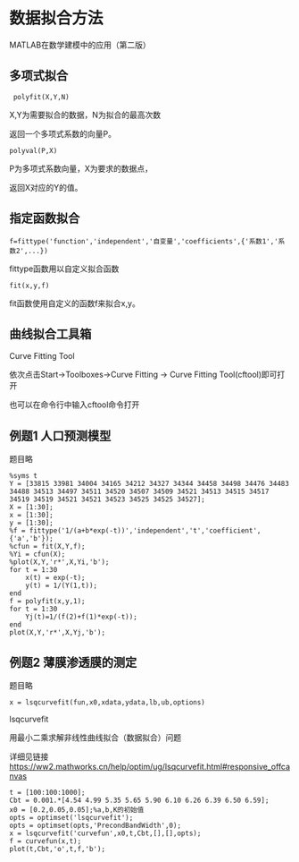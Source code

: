 # 数据拟合方法
MATLAB在数学建模中的应用（第二版）
## 多项式拟合
```
 polyfit(X,Y,N)
 ```
 X,Y为需要拟合的数据，N为拟合的最高次数

 返回一个多项式系数的向量P。
 ```
 polyval(P,X)
 ```
 P为多项式系数向量，X为要求的数据点，

 返回X对应的Y的值。

## 指定函数拟合
```
f=fittype('function','independent','自变量','coefficients',{'系数1','系数2',...})
```
fittype函数用以自定义拟合函数
```
fit(x,y,f)
```
fit函数使用自定义的函数f来拟合x,y。
## 曲线拟合工具箱
Curve Fitting Tool

依次点击Start->Toolboxes->Curve Fitting -> Curve Fitting Tool(cftool)即可打开

也可以在命令行中输入cftool命令打开

## 例题1 人口预测模型
题目略
```
%syms t
Y = [33815 33981 34004 34165 34212 34327 34344 34458 34498 34476 34483 34488 34513 34497 34511 34520 34507 34509 34521 34513 34515 34517 34519 34519 34521 34521 34523 34525 34525 34527];
X = [1:30];
x = [1:30];
y = [1:30];
%f = fittype('1/(a+b*exp(-t))','independent','t','coefficient',{'a','b'});
%cfun = fit(X,Y,f);
%Yi = cfun(X);
%plot(X,Y,'r*',X,Yi,'b');
for t = 1:30
    x(t) = exp(-t);
    y(t) = 1/(Y(1,t));
end
f = polyfit(x,y,1);
for t = 1:30
    Yj(t)=1/(f(2)+f(1)*exp(-t));
end
plot(X,Y,'r*',X,Yj,'b');
```

## 例题2 薄膜渗透膜的测定
题目略
```
x = lsqcurvefit(fun,x0,xdata,ydata,lb,ub,options)
```
lsqcurvefit

用最小二乘求解非线性曲线拟合（数据拟合）问题

详细见链接<a href = 'https://ww2.mathworks.cn/help/optim/ug/lsqcurvefit.html#responsive_offcanvas'>https://ww2.mathworks.cn/help/optim/ug/lsqcurvefit.html#responsive_offcanvas</a>
```
t = [100:100:1000];
Cbt = 0.001.*[4.54 4.99 5.35 5.65 5.90 6.10 6.26 6.39 6.50 6.59];
x0 = [0.2,0.05,0.05];%a,b,K的初始值
opts = optimset('lsqcurvefit');
opts = optimset(opts,'PrecondBandWidth',0);
x = lsqcurvefit('curvefun',x0,t,Cbt,[],[],opts);
f = curvefun(x,t);
plot(t,Cbt,'o',t,f,'b');
```
